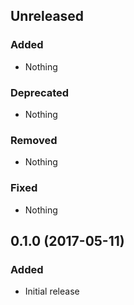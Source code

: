 ## Unreleased
### Added

- Nothing

### Deprecated

- Nothing

### Removed

- Nothing

### Fixed

- Nothing

## 0.1.0 (2017-05-11)
### Added

- Initial release
